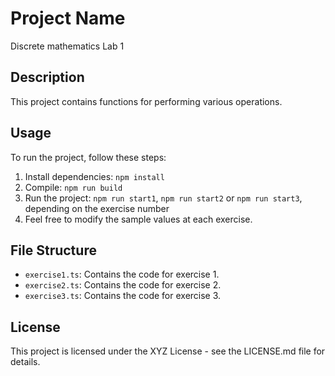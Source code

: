 # Project Name
Discrete mathematics Lab 1

## Description
This project contains functions for performing various operations.

## Usage
To run the project, follow these steps:
1. Install dependencies: `npm install`
2. Compile: `npm run build`
3. Run the project: `npm run start1`, `npm run start2` or `npm run start3`, depending on the exercise number
4. Feel free to modify the sample values at each exercise.

## File Structure
- `exercise1.ts`: Contains the code for exercise 1.
- `exercise2.ts`: Contains the code for exercise 2.
- `exercise3.ts`: Contains the code for exercise 3.

## License
This project is licensed under the XYZ License - see the LICENSE.md file for details.
